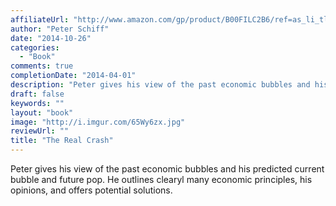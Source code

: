 ```yaml
---
affiliateUrl: "http://www.amazon.com/gp/product/B00FILC2B6/ref=as_li_tl?ie=UTF8&camp=1789&creative=390957&creativeASIN=B00FILC2B6&linkCode=as2&tag=jaktre-20&linkId=YAYRH7Y4ORHWGDTH"
author: "Peter Schiff"
date: "2014-10-26"
categories:
  - "Book"
comments: true
completionDate: "2014-04-01"
description: "Peter gives his view of the past economic bubbles and his predicted current bubble and future pop. He outlines clearyl many economic principles, his o"
draft: false
keywords: ""
layout: "book"
image: "http://i.imgur.com/65Wy6zx.jpg"
reviewUrl: ""
title: "The Real Crash"
---
```


Peter gives his view of the past economic bubbles and his predicted current bubble and future pop. He outlines clearyl many economic principles, his opinions, and offers potential solutions.
